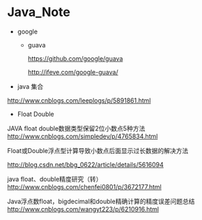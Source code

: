 # Java_Note

- google

  - guava

    https://github.com/google/guava

    http://ifeve.com/google-guava/

- java 集合

http://www.cnblogs.com/leeplogs/p/5891861.html

- Float Double

JAVA float double数据类型保留2位小数点5种方法
http://www.cnblogs.com/simpledev/p/4765834.html

Float或Double浮点型计算导致小数点后面显示过长数据的解决方法

 http://blog.csdn.net/bbg_0622/article/details/5616094

java float、double精度研究（转）
http://www.cnblogs.com/chenfei0801/p/3672177.html

Java浮点数float，bigdecimal和double精确计算的精度误差问题总结
http://www.cnblogs.com/wangyt223/p/6210916.html
